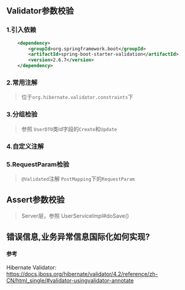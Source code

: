 ## Validator参数校验
### 1.引入依赖
```xml
    <dependency>
        <groupId>org.springframework.boot</groupId>
        <artifactId>spring-boot-starter-validation</artifactId>
        <version>2.6.7</version>
    </dependency>
```
### 2.常用注解
>  位于`org.hibernate.validator.constraints`下
### 3.分组检验
> 参照 `UserDTO`类id字段的`Create`和`Update`
### 4.自定义注解
### 5.RequestParam检验
> `@Validated`注解
> `PostMapping`下的`RequestParam`

## Assert参数校验
> Server层，参照 UserServiceImpl#doSave()

## 错误信息,业务异常信息国际化如何实现?



#### 参考
Hibernate Validator: https://docs.jboss.org/hibernate/validator/4.2/reference/zh-CN/html_single/#validator-usingvalidator-annotate
